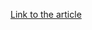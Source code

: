 [Link to the article](https://thehackernews.com/2025/08/linux-based-lenovo-webcams-flaw-can-be.html)
